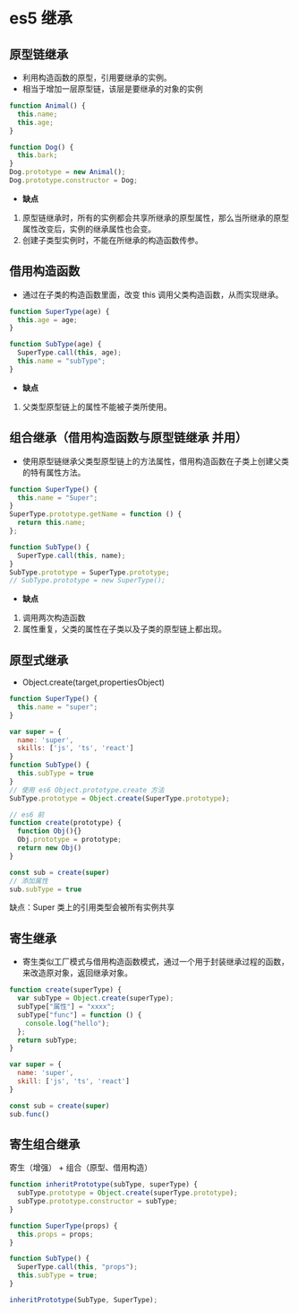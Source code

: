 # es5 继承

## 原型链继承

- 利用构造函数的原型，引用要继承的实例。
- 相当于增加一层原型链，该层是要继承的对象的实例

```javascript
function Animal() {
  this.name;
  this.age;
}

function Dog() {
  this.bark;
}
Dog.prototype = new Animal();
Dog.prototype.constructor = Dog;
```

- **缺点**

1. 原型链继承时，所有的实例都会共享所继承的原型属性，那么当所继承的原型属性改变后，实例的继承属性也会变。
2. 创建子类型实例时，不能在所继承的构造函数传参。

## 借用构造函数

- 通过在子类的构造函数里面，改变 this 调用父类构造函数，从而实现继承。

```javascript
function SuperType(age) {
  this.age = age;
}

function SubType(age) {
  SuperType.call(this, age);
  this.name = "subType";
}
```

- **缺点**

1. 父类型原型链上的属性不能被子类所使用。

## 组合继承（借用构造函数与原型链继承 并用）

- 使用原型链继承父类型原型链上的方法属性，借用构造函数在子类上创建父类的特有属性方法。

```javascript
function SuperType() {
  this.name = "Super";
}
SuperType.prototype.getName = function () {
  return this.name;
};

function SubType() {
  SuperType.call(this, name);
}
SubType.prototype = SuperType.prototype;
// SubType.prototype = new SuperType();
```

- **缺点**

1. 调用两次构造函数
2. 属性重复，父类的属性在子类以及子类的原型链上都出现。

## 原型式继承

- Object.create(target,propertiesObject)

```javascript
function SuperType() {
  this.name = "super";
}

var super = {
  name: 'super',
  skills: ['js', 'ts', 'react']
}
function SubType() {
  this.subType = true
}
// 使用 es6 Object.prototype.create 方法
SubType.prototype = Object.create(SuperType.prototype);

// es6 前
function create(prototype) {
  function Obj(){}
  Obj.prototype = prototype;
  return new Obj()
}

const sub = create(super)
// 添加属性
sub.subType = true

```

缺点：Super 类上的引用类型会被所有实例共享

## 寄生继承

- 寄生类似工厂模式与借用构造函数模式，通过一个用于封装继承过程的函数，来改造原对象，返回继承对象。

```javascript
function create(superType) {
  var subType = Object.create(superType);
  subType["属性"] = "xxxx";
  subType["func"] = function () {
    console.log("hello");
  };
  return subType;
}

var super = {
  name: 'super',
  skill: ['js', 'ts', 'react']
}

const sub = create(super)
sub.func()
```

## 寄生组合继承

寄生（增强） + 组合（原型、借用构造）

```typescript
function inheritPrototype(subType, superType) {
  subType.prototype = Object.create(superType.prototype);
  subType.prototype.constructor = subType;
}

function SuperType(props) {
  this.props = props;
}

function SubType() {
  SuperType.call(this, "props");
  this.subType = true;
}

inheritPrototype(SubType, SuperType);
```
